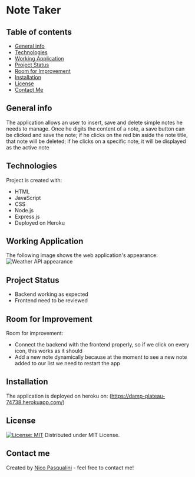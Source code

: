 # Note Taker

## Table of contents
* [General info](#general-info)
* [Technologies](#technologies)
* [Working Application](#working-application)
* [Project Status](#project-status)
* [Room for Improvement](#room-for-improvement)
* [Installation](#installation)
* [License](#license)
* [Contact Me](#contact-me)

## General info

The application allows an user to insert, save and delete simple notes he needs to manage. Once he digits the content of a note, a save button can be clicked and save the note; if he clicks on the red bin aside the note title, that note will be deleted; if he clicks on a specific note, it will be displayed as the active note

## Technologies

Project is created with:
* HTML
* JavaScript
* CSS
* Node.js
* Express.js
* Deployed on Heroku

## Working Application

The following image shows the web application's appearance:
![Weather API appearance](./demo_screenshot.png)

## Project Status

* Backend working as expected
* Frontend need to be reviewed 

## Room for Improvement

Room for improvement:
* Connect the backend with the frontend properly, so if we click on every icon, this works as it should
* Add a new note dynamically because at the moment to see a new note added to our list we need to restart the app

## Installation

The application is deployed on heroku on: (https://damp-plateau-74738.herokuapp.com/)

## License

[![License: MIT](https://img.shields.io/badge/License-MIT-yellow.svg)](https://opensource.org/licenses/MIT)
Distributed under MIT License.

## Contact me 

Created by [Nico Pasqualini](https://nico749.github.io/Personal-portfolio-/) - feel free to contact me!


